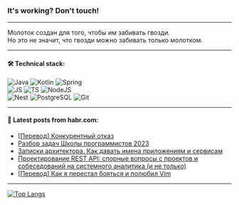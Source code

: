 ### It's working? Don't touch!

---
Молоток создан для того, чтобы им забивать гвозди. <br>
Но это не значит, что гвозди можно забивать только молотком.

---

#### 🛠️ Technical stack:

![Java](https://img.shields.io/badge/Java-informational?logo=Oracle&style=flat&logoColor=white&color=FF4500)
![Kotlin](https://img.shields.io/badge/Kotlin-informational?logo=Kotlin&style=flat&logoColor=white&color=774D97)
![Spring](https://img.shields.io/badge/SpringBoot-informational?logo=SpringBoot&style=flat&logoColor=white&color=6DB33F) <br>
![JS](https://img.shields.io/badge/JS-informational?logo=javaScript&style=flat&logoColor=black&color=F7Df1E)
![TS](https://img.shields.io/badge/TypeScript-informational?logo=typeScript&style=flat&logoColor=black&color=0667A8)
![NodeJS](https://img.shields.io/badge/NodeJS-informational?logo=node.js&style=flat&logoColor=white&color=70A760) <br>
![Nest](https://img.shields.io/badge/NestJS-informational?logo=NestJS&style=flat&logoColor=white&color=E0234E)
![PostgreSQL](https://img.shields.io/badge/PostgreSQL-informational?logo=PostgreSQL&style=flat&logoColor=white&color=DAA520)
![Git](https://img.shields.io/badge/Git-informational?logo=git&style=flat&logoColor=white&color=778899)

___

#### 💬 Latest posts from habr.com:

<!-- BLOG-POST-LIST:START -->
- [[Перевод] Конкурентный отказ](https://habr.com/ru/companies/piter/articles/769802/?utm_source=habrahabr&utm_medium=rss&utm_campaign=769802)
- [Разбор задач Школы программистов 2023](https://habr.com/ru/companies/hh/articles/769642/?utm_source=habrahabr&utm_medium=rss&utm_campaign=769642)
- [Записки архитектора. Как давать имена приложениям и сервисам](https://habr.com/ru/articles/769386/?utm_source=habrahabr&utm_medium=rss&utm_campaign=769386)
- [Проектирование REST API: спорные вопросы с проектов и собеседований на системного аналитика &lpar;и не только&rpar;](https://habr.com/ru/articles/770226/?utm_source=habrahabr&utm_medium=rss&utm_campaign=770226)
- [[Перевод] Как я перестал бояться и полюбил Vim](https://habr.com/ru/companies/ispsystem/articles/770234/?utm_source=habrahabr&utm_medium=rss&utm_campaign=770234)
<!-- BLOG-POST-LIST:END -->

---
[![Top Langs](https://github-readme-stats-git-master-advtsetting-gmailcom.vercel.app/api/top-langs/?username=zloylis&langs_count=10&hide_title=false&title_color=e6edf3&size_weight=0.5&count_weight=0.5&layout=compact&hide_border=true&theme=dracula)](https://github.com/zloylis)

<!-- ![GitHub stats](https://github-readme-stats-git-master-advtsetting-gmailcom.vercel.app/api?username=zloylis&show_icons=true&hide_border=true&theme=dracula&hide_title=true&include_all_commits=true&count_private=true&hide=contribs&hide_rank=true) -->
